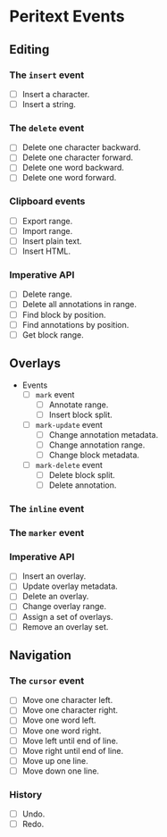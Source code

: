 # Peritext Events

## Editing

### The `insert` event

- [ ] Insert a character.
- [ ] Insert a string.

### The `delete` event

- [ ] Delete one character backward.
- [ ] Delete one character forward.
- [ ] Delete one word backward.
- [ ] Delete one word forward.

### Clipboard events

- [ ] Export range.
- [ ] Import range.
- [ ] Insert plain text.
- [ ] Insert HTML.

### Imperative API

- [ ] Delete range.
- [ ] Delete all annotations in range.
- [ ] Find block by position.
- [ ] Find annotations by position.
- [ ] Get block range.

## Overlays

- Events
  - [ ] `mark` event
    - [ ] Annotate range.
    - [ ] Insert block split.
  - [ ] `mark-update` event
    - [ ] Change annotation metadata.
    - [ ] Change annotation range.
    - [ ] Change block metadata.
  - [ ] `mark-delete` event
    - [ ] Delete block split.
    - [ ] Delete annotation.

### The `inline` event

### The `marker` event

### Imperative API

- [ ] Insert an overlay.
- [ ] Update overlay metadata.
- [ ] Delete an overlay.
- [ ] Change overlay range.
- [ ] Assign a set of overlays.
- [ ] Remove an overlay set.

## Navigation

### The `cursor` event

- [ ] Move one character left.
- [ ] Move one character right.
- [ ] Move one word left.
- [ ] Move one word right.
- [ ] Move left until end of line.
- [ ] Move right until end of line.
- [ ] Move up one line.
- [ ] Move down one line.

### History

- [ ] Undo.
- [ ] Redo.
